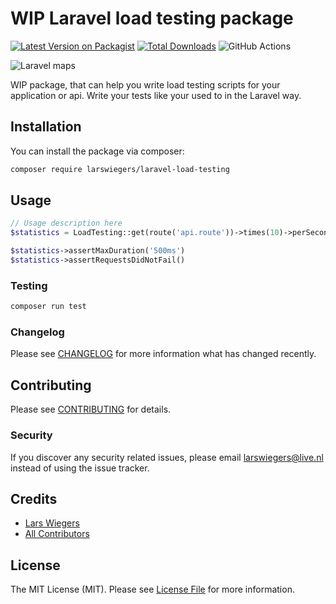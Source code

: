 # WIP Laravel load testing package

[![Latest Version on Packagist](https://img.shields.io/packagist/v/larswiegers/laravel-load-testing.svg?style=flat-square)](https://packagist.org/packages/larswiegers/laravel-load-testing)
[![Total Downloads](https://img.shields.io/packagist/dt/larswiegers/laravel-load-testing.svg?style=flat-square)](https://packagist.org/packages/larswiegers/laravel-load-testing)
![GitHub Actions](https://github.com/larswiegers/laravel-load-testing/actions/workflows/main.yml/badge.svg)

![Laravel maps](https://banners.beyondco.de/Laravel%20Load%20Testing.png?theme=light&packageManager=composer+require&packageName=larswiegers%2Flaravel-load-testing&pattern=architect&style=style_1&description=The+easiest+way+to+use+load+test+your+application+or+api.+&md=1&showWatermark=0&fontSize=100px&images=terminal&widths=500&heights=500)

WIP package, that can help you write load testing scripts for your application or api. 
Write your tests like your used to in the Laravel way. 

## Installation

You can install the package via composer:

```bash
composer require larswiegers/laravel-load-testing
```

## Usage

```php
// Usage description here
$statistics = LoadTesting::get(route('api.route'))->times(10)->perSecond()->for(10)->seconds()->execute();

$statistics->assertMaxDuration('500ms')
$statistics->assertRequestsDidNotFail()
```

### Testing

```bash
composer run test
```

### Changelog

Please see [CHANGELOG](CHANGELOG.md) for more information what has changed recently.

## Contributing

Please see [CONTRIBUTING](CONTRIBUTING.md) for details.

### Security

If you discover any security related issues, please email larswiegers@live.nl instead of using the issue tracker.

## Credits

-   [Lars Wiegers](https://github.com/larswiegers)
-   [All Contributors](../../contributors)

## License

The MIT License (MIT). Please see [License File](LICENSE.md) for more information.
